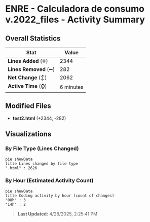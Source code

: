 # ENRE - Calculadora de consumo v.2022_files - Activity Summary 

## Overall Statistics

| Stat                   | Value                                                             |
| ---------------------- | ----------------------------------------------------------------- |
| **Lines Added** (➕)   | 2344                                          |
| **Lines Removed** (➖) | 282                                        |
| **Net Change** (↕)    | 2062                |
| **Active Time** (⌚)   | 6 minutes |


## Modified Files
- **test2.html** (+2344, -282)

## Visualizations

### By File Type (Lines Changed)

```mermaid
pie showData
title Lines changed by file type
".html" : 2626
```

### By Hour (Estimated Activity Count)

```mermaid
pie showData
title Coding activity by hour (count of changes)
"08h" : 3
"14h" : 2
```


> **Last Updated:** 4/28/2025, 2:25:41 PM